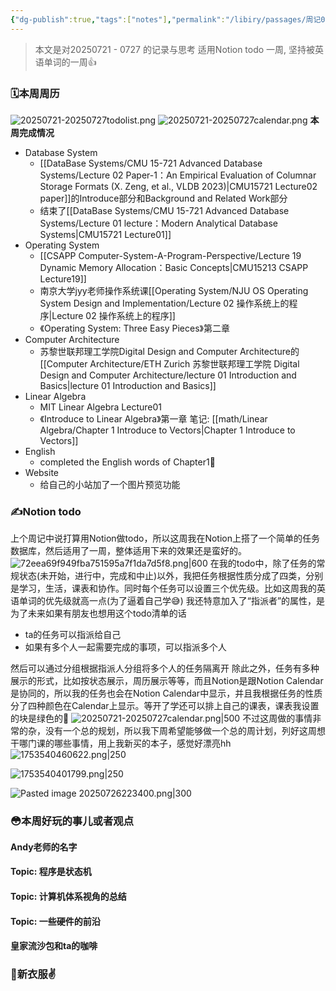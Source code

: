 ```yaml
---
{"dg-publish":true,"tags":["notes"],"permalink":"/libiry/passages/周记03：暑假第四周 Notion计划的一周/","dgPassFrontmatter":true,"noteIcon":"","created":"2025-07-26T15:47:52.726+08:00","updated":"2025-07-26T22:46:11.999+08:00"}
---
```


> 本文是对20250721 - 0727 的记录与思考
> 适用Notion todo 一周, 坚持被英语单词的一周👍


### 🗓️本周周历
![20250721-20250727todolist.png](/img/user/accessory/20250721-20250727todolist.png)
![20250721-20250727calendar.png](/img/user/accessory/20250721-20250727calendar.png)
**本周完成情况**
- Database System
	- [[DataBase Systems/CMU 15-721 Advanced Database Systems/Lecture 02 Paper-1：An Empirical Evaluation of Columnar Storage Formats (X. Zeng, et al., VLDB 2023)\|CMU15721 Lecture02 paper]]的Introduce部分和Background and Related Work部分
	- 结束了[[DataBase Systems/CMU 15-721 Advanced Database Systems/Lecture 01 lecture：Modern Analytical Database Systems\|CMU15721 Lecture01]]
- Operating System
	- [[CSAPP Computer-System-A-Program-Perspective/Lecture 19 Dynamic Memory Allocation：Basic Concepts\|CMU15213 CSAPP Lecture19]]
	- 南京大学jyy老师操作系统课[[Operating System/NJU OS Operating System Design and Implementation/Lecture 02 操作系统上的程序\|Lecture 02 操作系统上的程序]]
	- 《Operating System: Three Easy Pieces》第二章
- Computer Architecture
	- 苏黎世联邦理工学院Digital Design and Computer Architecture的[[Computer Architecture/ETH Zurich 苏黎世联邦理工学院 Digital Design and Computer Architecture/lecture 01 Introduction and Basics\|lecture 01 Introduction and Basics]]
- Linear Algebra
	- MIT Linear Algebra Lecture01
	- 《Introduce to Linear Algebra》第一章 笔记: [[math/Linear Algebra/Chapter 1 Introduce to Vectors\|Chapter 1 Introduce to Vectors]]
- English
	- completed the English words of Chapter1👏
- Website
	- 给自己的小站加了一个图片预览功能


### ✍️Notion todo
上个周记中说打算用Notion做todo，所以这周我在Notion上搭了一个简单的任务数据库，然后适用了一周，整体适用下来的效果还是蛮好的。
![72eea69f949fba751595a7f1da7d5f8.png|600](/img/user/accessory/72eea69f949fba751595a7f1da7d5f8.png)
在我的todo中，除了任务的常规状态(未开始，进行中，完成和中止)以外，我把任务根据性质分成了四类，分别是学习，生活，课表和协作。同时每个任务可以设置三个优先级。比如这周我的英语单词的优先级就高一点(为了逼着自己学😅)
我还特意加入了“指派者”的属性，是为了未来如果有朋友也想用这个todo清单的话
- ta的任务可以指派给自己
- 如果有多个人一起需要完成的事项，可以指派多个人

然后可以通过分组根据指派人分组将多个人的任务隔离开
除此之外，任务有多种展示的形式，比如按状态展示，周历展示等等，而且Notion是跟Notion Calendar是协同的，所以我的任务也会在Notion Calendar中显示，并且我根据任务的性质分了四种颜色在Calendar上显示。等开了学还可以排上自己的课表，课表我设置的块是绿色的🤣
![20250721-20250727calendar.png|500](/img/user/accessory/20250721-20250727calendar.png)
不过这周做的事情非常的杂，没有一个总的规划，所以我下周希望能够做一个总的周计划，列好这周想干哪门课的哪些事情，用上我新买的本子，感觉好漂亮hh
![1753540460622.png|250](/img/user/accessory/1753540460622.png)

![1753540401799.png|250](/img/user/accessory/1753540401799.png)

![Pasted image 20250726223400.png|300](/img/user/accessory/Pasted%20image%2020250726223400.png)






### 😳本周好玩的事儿或者观点
####  Andy老师的名字

#### Topic: 程序是状态机

#### Topic: 计算机体系视角的总结

#### Topic: 一些硬件的前沿

#### 皇家流沙包和ta的咖啡


### 👔新衣服✌️
